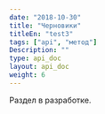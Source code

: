 ```yaml
---
date: "2018-10-30"
title: "Черновики"
titleEn: "test3"
tags: ["api", "метод"]
Description: ""
type: api_doc
layout: api_doc
weight: 6
---
```


Раздел в разработке.